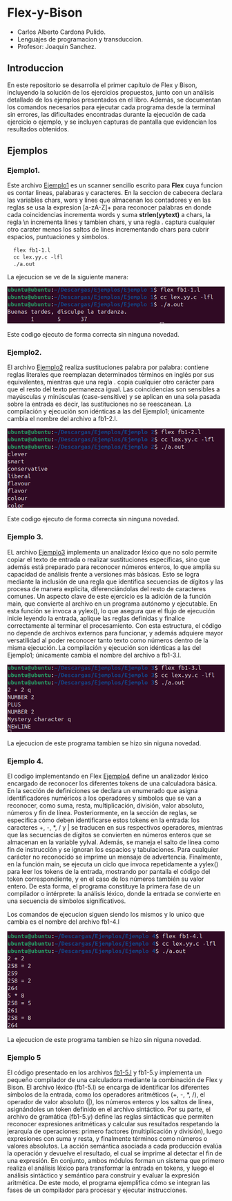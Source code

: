 # Flex-y-Bison
- Carlos Alberto Cardona Pulido.
- Lenguajes de programacion y transduccion.
- Profesor: Joaquin Sanchez.
## Introduccion
En este repositorio se desarrolla el primer capítulo de Flex y Bison, incluyendo la solución de los ejercicios propuestos, junto con un análisis detallado de los ejemplos presentados en el libro. Además, se documentan los comandos necesarios para ejecutar cada programa desde la terminal sin errores, las dificultades encontradas durante la ejecución de cada ejercicio o ejemplo, y se incluyen capturas de pantalla que evidencian los resultados obtenidos.

## Ejemplos
### Ejemplo1.
Este archivo [Ejemplo1](https://github.com/ALMA3112/Introduccion-Flex-y-Bison/blob/main/Ejemplos/Ejemplo%201/fb1-1.l)  es un scanner sencillo escrito para **Flex** cuya funcion es contar lineas, palabaras y caracteres. En la seccion de cabecera declara las variables chars, wors y lines que almacenan los contadores y en las reglas se usa la expresion [a-zA-Z]+ para reconocer palabras  en donde cada coincidencias incrementa words y suma **strlen(yytext)** a chars, la regla \n incrementa lines y tambien chars, y una regla . captura cualquier otro carater menos los saltos de lines incrementando chars para cubrir espacios, puntuaciones y simbolos. 
  ```
    flex fb1-1.l
    cc lex.yy.c -lfl
    ./a.out
  ```
La ejecucion se ve de la siguiente manera:

![Imagen1](https://github.com/ALMA3112/Introduccion-Flex-y-Bison/blob/main/Imagenes/Captura%20desde%202025-08-19%2019-22-18.png) 

Este codigo ejecuto de forma correcta sin ninguna novedad. 

### Ejemplo2.
El archivo [Ejemplo2](https://github.com/ALMA3112/Introduccion-Flex-y-Bison/blob/main/Ejemplos/Ejemplo%202/fb1-2.l) realiza sustituciones palabra por palabra: contiene reglas literales que reemplazan determinados términos en inglés por sus equivalentes, mientras que una regla . copia cualquier otro carácter para que el resto del texto permanezca igual. Las coincidencias son sensibles a mayúsculas y minúsculas (case-sensitive) y se aplican en una sola pasada sobre la entrada es decir, las sustituciones no se reescanean. La compilación y ejecución son idénticas a las del Ejemplo1; únicamente cambia el nombre del archivo a fb1-2.l.

![Imagen2](https://github.com/ALMA3112/Introduccion-Flex-y-Bison/blob/main/Imagenes/Captura%20desde%202025-08-19%2019-50-16.png) 

Este codigo ejecuto de forma correcta sin ninguna novedad. 

### Ejemplo 3.
EL archivo [Ejemplo3](https://github.com/ALMA3112/Introduccion-Flex-y-Bison/blob/main/Ejemplos/Ejemplo%203/fb1-3.l) implementa un analizador léxico que no solo permite copiar el texto de entrada o realizar sustituciones específicas, sino que además está preparado para reconocer números enteros, lo que amplía su capacidad de análisis frente a versiones más básicas. Esto se logra mediante la inclusión de una regla que identifica secuencias de dígitos y las procesa de manera explícita, diferenciándolas del resto de caracteres comunes. Un aspecto clave de este ejercicio es la adición de la función main, que convierte al archivo en un programa autónomo y ejecutable. En esta función se invoca a yylex(), lo que asegura que el flujo de ejecución inicie leyendo la entrada, aplique las reglas definidas y finalice correctamente al terminar el procesamiento. Con esta estructura, el código no depende de archivos externos para funcionar, y además adquiere mayor versatilidad al poder reconocer tanto texto como números dentro de la misma ejecución. La compilación y ejecución son idénticas a las del Ejemplo1; únicamente cambia el nombre del archivo a fb1-3.l.

![Imagen3](https://github.com/ALMA3112/Introduccion-Flex-y-Bison/blob/main/Imagenes/Captura%20desde%202025-08-19%2020-14-41.png) 

La ejecucion de este programa tambien se hizo sin niguna novedad.

### Ejemplo 4. 
El codigo implementando en Flex [Ejemplo4](https://github.com/ALMA3112/Introduccion-Flex-y-Bison/blob/main/Ejemplos/Ejemplo%204/fb1-4.l) define un analizador léxico encargado de reconocer los diferentes tokens de una calculadora básica. En la sección de definiciones se declara un enumerado que asigna identificadores numéricos a los operadores y símbolos que se van a reconocer, como suma, resta, multiplicación, división, valor absoluto, números y fin de línea. Posteriormente, en la sección de reglas, se especifica cómo deben identificarse estos tokens en la entrada: los caracteres +, -, *, / y | se traducen en sus respectivos operadores, mientras que las secuencias de dígitos se convierten en números enteros que se almacenan en la variable yylval. Además, se maneja el salto de línea como fin de instrucción y se ignoran los espacios y tabulaciones. Para cualquier carácter no reconocido se imprime un mensaje de advertencia. Finalmente, en la función main, se ejecuta un ciclo que invoca repetidamente a yylex() para leer los tokens de la entrada, mostrando por pantalla el código del token correspondiente, y en el caso de los números también su valor entero. De esta forma, el programa constituye la primera fase de un compilador o intérprete: la análisis léxico, donde la entrada se convierte en una secuencia de símbolos significativos.

Los comandos de ejecucion siguen siendo los mismos y lo unico que cambia es el nombre del archivo fb1-4.l

![Imagen 4](https://github.com/ALMA3112/Introduccion-Flex-y-Bison/blob/main/Imagenes/Captura%20desde%202025-08-19%2022-38-18.png)

La ejecucion de este programa tambien se hizo sin niguna novedad.

### Ejemplo 5
El código presentado en los archivos [fb1-5.l]() y fb1-5.y implementa un pequeño compilador de una calculadora mediante la combinación de Flex y Bison. El archivo léxico (fb1-5.l) se encarga de identificar los diferentes símbolos de la entrada, como los operadores aritméticos (+, -, *, /), el operador de valor absoluto (|), los números enteros y los saltos de línea, asignándoles un token definido en el archivo sintáctico. Por su parte, el archivo de gramática (fb1-5.y) define las reglas sintácticas que permiten reconocer expresiones aritméticas y calcular sus resultados respetando la jerarquía de operaciones: primero factores (multiplicación y división), luego expresiones con suma y resta, y finalmente términos como números o valores absolutos. La acción semántica asociada a cada producción evalúa la operación y devuelve el resultado, el cual se imprime al detectar el fin de una expresión. En conjunto, ambos módulos forman un sistema que primero realiza el análisis léxico para transformar la entrada en tokens, y luego el análisis sintáctico y semántico para construir y evaluar la expresión aritmética. De este modo, el programa ejemplifica cómo se integran las fases de un compilador para procesar y ejecutar instrucciones.
